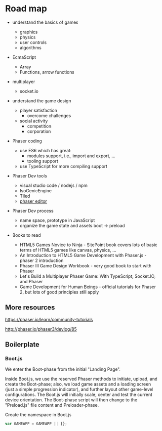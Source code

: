 # Road map

- understand the basics of games

  - graphics
  - physics
  - user controls
  - algorithms

- EcmaScript

  - Array
  - Functions, arrow functions

- multiplayer

  - socket.io

- understand the game design

  - player satisfaction
    - overcome challenges
  - social activity
    - competition
    - corporation

- Phaser coding

  - use ES6 which has great:
    - modules support, i.e., import and export, ...
    - tooling support
  - use TypeScript for more compiling support

- Phaser Dev tools

  - visual studio code / nodejs / npm
  - IsoGenicEngine
  - Tiled
  - [phaser editor](https://phasereditor2d.com/)

- Phaser Dev process

  - name space, prototype in JavaScript
  - organize the game state and assets boot -> preload

- Books to read
  - HTML5 Games Novice to Ninja - SitePoint book covers lots of basic terms of HTML5 games like canvas, physics, ...
  - An Introduction to HTML5 Game Development with Phaser.js - phaser 2 introduction
  - Phaser III Game Design Workbook - very good book to start with Phaser
  - Let's Build a Multiplayer Phaser Game: With TypeScript, Socket.IO, and Phaser
  - Game Development for Human Beings - official tutorials for Phaser 2, but lots of good principles still apply

## More resources

<https://phaser.io/learn/community-tutorials>

<http://phaser.io/phaser3/devlog/85>

## Boilerplate

### Boot.js

We enter the Boot-phase from the initial "Landing Page".

Inside Boot.js, we use the reserved Phaser methods to initiate, upload, and create the Boot-phase; also, we load game assets and a loading screen (just a simple progression indicator), and further layout other game-level configurations. The Boot.js will initially scale, center and test the current device orientation. The Boot-phase script will then change to the "Preload.js" file content and Preloader-phase.

Create the namespace in Boot.js

```js
var GAMEAPP = GAMEAPP || {};
```
